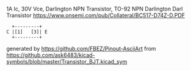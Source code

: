 1A Ic, 30V Vce, Darlington NPN Transistor, TO-92
NPN Darlington Darl Transistor
https://www.onsemi.com/pub/Collateral/BC517-D74Z-D.PDF


	  +---------+
	C |[1]   [3]| E
	  +---------+


generated by https://github.com/FBEZ/Pinout-AsciiArt from https://github.com/ask6483/kicad-symbols/blob/master/Transistor_BJT.kicad_sym